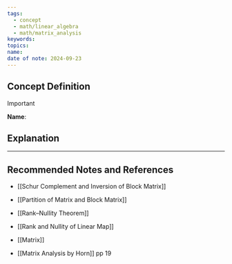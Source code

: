 ```yaml
---
tags:
  - concept
  - math/linear_algebra
  - math/matrix_analysis
keywords: 
topics: 
name: 
date of note: 2024-09-23
---
```


## Concept Definition

>[!important]
>**Name**: 



## Explanation





-----------
##  Recommended Notes and References


- [[Schur Complement and Inversion of Block Matrix]]
- [[Partition of Matrix and Block Matrix]]
- [[Rank–Nullity Theorem]]
- [[Rank and Nullity of Linear Map]]
- [[Matrix]]


- [[Matrix Analysis by Horn]] pp 19